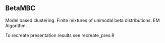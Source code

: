BetaMBC
-----

Model based clustering.
Finite mixtures of unimodal beta distributions. 
EM Algorithm. 

To recreate presentation results see recreate_pres.R



